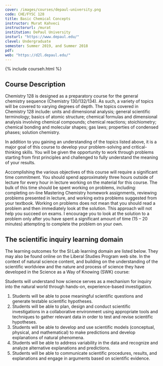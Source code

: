 ```yaml
---
cover: /images/courses/depaul-university.png
code: CHE/FYSC 128
title: Basic Chemical Concepts
instructor: Murat Kahveci
instructorurl: /murat
institution: DePaul University
insturl: "https://www.depaul.edu/"
clevel: Undergraduate
semester: Summer 2019, and Summer 2018
pdf:
web: "https://d2l.depaul.edu/"
---
```

{% include courseh.html %}

## Course Description

Chemistry 128 is designed as a preparatory course for the general chemistry sequence (Chemistry 130/132/134). As such, a variety of topics will be covered to varying degrees of depth. The topics covered in Chemistry 128 include: units and dimensional analysis; general scientific terminology; basics of atomic structure; chemical formulas and dimensional analysis involving chemical compounds; chemical reactions; stoichiometry; chemical bonding and molecular shapes; gas laws; properties of condensed phases; solution chemistry.

In addition to you gaining an understanding of the topics listed above, it is a major goal of this course to develop your problem-solving and critical-thinking skills. You will be given the opportunity to work through problems starting from first principles and challenged to fully understand the meaning of your results.

Accomplishing the various objectives of this course will require a significant time commitment. You should spend approximately three hours outside of lecture for every hour in lecture working on the material for this course. The bulk of this time should be spent working on problems, including: completing on-line Mastering Chemistry homework assignments, reviewing problems presented in lecture, and working extra problems suggested from your textbook. Working on problems does not mean that you should read a problem and then immediately look at the solution. This approach will not help you succeed on exams. I encourage you to look at the solution to a problem only after you have spent a significant amount of time (15 – 20 minutes) attempting to complete the problem on your own.

## The scientific inquiry learning domain

The learning outcomes for the SI:Lab learning domain are listed below. They may also be found online on the Liberal Studies Program web site. In the context of natural science content, and building on the understanding of the scientific worldview and the nature and process of science they have developed in the Science as a Way of Knowing (SWK) course:

Students will understand how science serves as a mechanism for inquiry into the natural world through hands-on, experience-based investigation.

1. Students will be able to pose meaningful scientific questions and generate testable scientific hypotheses.
2. Students will be able to plan, design and conduct scientific investigations in a collaborative environment using appropriate tools and techniques to gather relevant data in order to test and revise scientific hypotheses.
3. Students will be able to develop and use scientific models (conceptual, physical, and mathematical) to make predictions and develop explanations of natural phenomena.
4. Students will be able to address variability in the data and recognize and analyze alternative explanations and predictions.
5. Students will be able to communicate scientific procedures, results, and explanations and engage in arguments based on scientific evidence.

